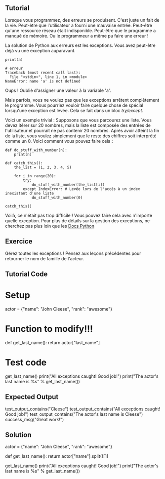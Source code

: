 Tutorial
--------
Lorsque vous programmez, des erreurs se produisent. C'est juste un fait de la vie. Peut-être que l'utilisateur a fourni une mauvaise entrée. Peut-être qu'une ressource réseau était indisponible. Peut-être que le programme a manqué de mémoire. Ou le programmeur a même pu faire une erreur !

La solution de Python aux erreurs est les exceptions. Vous avez peut-être déjà vu une exception auparavant.

    print(a)
    
    # erreur
    Traceback (most recent call last):
      File "<stdin>", line 1, in <module>
    NameError: name 'a' is not defined

Oups ! Oublié d'assigner une valeur à la variable 'a'.

Mais parfois, vous ne voulez pas que les exceptions arrêtent complètement le programme. Vous pourriez vouloir faire quelque chose de spécial lorsqu'une exception est levée. Cela se fait dans un bloc *try/except*.

Voici un exemple trivial : Supposons que vous parcourez une liste. Vous devez itérer sur 20 nombres, mais la liste est composée des entrées de l'utilisateur et pourrait ne pas contenir 20 nombres. Après avoir atteint la fin de la liste, vous voulez simplement que le reste des chiffres soit interprété comme un 0. Voici comment vous pouvez faire cela :

    def do_stuff_with_number(n):
        print(n)
    
    def catch_this():
        the_list = (1, 2, 3, 4, 5)
    
        for i in range(20):
            try:
                do_stuff_with_number(the_list[i])
            except IndexError: # Levée lors de l'accès à un index inexistant d'une liste
                do_stuff_with_number(0)
    
    catch_this()

Voilà, ce n'était pas trop difficile ! Vous pouvez faire cela avec n'importe quelle exception. Pour plus de détails sur la gestion des exceptions, ne cherchez pas plus loin que les [Docs Python](http://docs.python.org/tutorial/errors.html#handling-exceptions)

Exercice
--------

Gérez toutes les exceptions ! Pensez aux leçons précédentes pour retourner le nom de famille de l'acteur.

Tutorial Code
-------------

# Setup
actor = {"name": "John Cleese", "rank": "awesome"}

# Function to modify!!!
def get_last_name(): 
    return actor["last_name"]

# Test code
get_last_name()
print("All exceptions caught! Good job!")
print("The actor's last name is %s" % get_last_name())

Expected Output
---------------

test_output_contains("Cleese")
test_output_contains("All exceptions caught! Good job!")
test_output_contains("The actor's last name is Cleese")
success_msg("Great work!")

Solution
--------
actor = {"name": "John Cleese", "rank": "awesome"}

def get_last_name():
    return actor["name"].split()[1]

get_last_name()
print("All exceptions caught! Good job!")
print("The actor's last name is %s" % get_last_name())